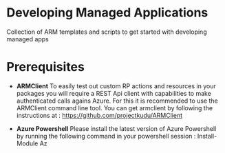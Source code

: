 # Developing Managed Applications
Collection of ARM templates and scripts to get started with developing managed apps

# Prerequisites

- **ARMClient**
To easily test out custom RP actions and resources in your packages you will require a REST Api client with capabilities to make authenticated calls agains Azure. For this it is recommended to use the ARMClient command line tool. You can get armclient by following the instructions at : 
https://github.com/projectkudu/ARMClient


- **Azure Powershell**
Please install the latest version of Azure Powershell by running the following command in your powershell session : 
Install-Module Az






